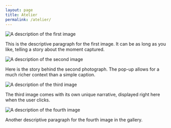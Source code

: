 ```yaml
---
layout: page 
title: Atelier 
permalink: /atelier/
---
```

<!-- Item 1 -->
<div class="atelier-item">
    <img src="{{ '/atelier/image1.jpeg' | relative_url }}" alt="A description of the first image">
    <div class="atelier-item__caption">
        <p>This is the descriptive paragraph for the first image. It can be as long as you like, telling a story about the moment captured.</p>
    </div>
</div>

<!-- Item 2 -->
<div class="atelier-item">
    <img src="{{ '/atelier/image2.jpeg' | relative_url }}" alt="A description of the second image">
    <div class="atelier-item__caption">
        <p>Here is the story behind the second photograph. The pop-up allows for a much richer context than a simple caption.</p>
    </div>
</div>

<!-- Item 3 -->
<div class="atelier-item">
    <img src="{{ '/atelier/image3.jpeg' | relative_url }}" alt="A description of the third image">
    <div class="atelier-item__caption">
        <p>The third image comes with its own unique narrative, displayed right here when the user clicks.</p>
    </div>
</div>

<!-- Item 4 -->
<div class="atelier-item">
    <img src="{{ '/atelier/image4.jpeg' | relative_url }}" alt="A description of the fourth image">
    <div class="atelier-item__caption">
        <p>Another descriptive paragraph for the fourth image in the gallery.</p>
    </div>
</div>

<!-- Add as many more items as you like... -->


